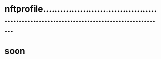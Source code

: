 # nftprofile................................................................................................
# soon
